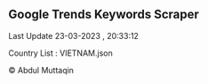 

## Google Trends Keywords Scraper 
 
Last Update 23-03-2023 , 20:33:12

Country List :
VIETNAM.json



© Abdul Muttaqin 
